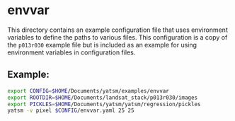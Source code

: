 # envvar

This directory contains an example configuration file that uses environment
variables to define the paths to various files. This configuration is a copy
of the `p013r030` example file but is included as an example for using
environment variables in configuration files.

## Example:

``` bash
export CONFIG=$HOME/Documents/yatsm/examples/envvar
export ROOTDIR=$HOME/Documents/landsat_stack/p013r030/images
export PICKLES=$HOME/Documents/yatsm/yatsm/regression/pickles
yatsm -v pixel $CONFIG/envvar.yaml 25 25
```
